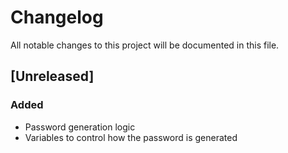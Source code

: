 # Changelog

All notable changes to this project will be documented in this file.

## [Unreleased]

### Added
- Password generation logic
- Variables to control how the password is generated